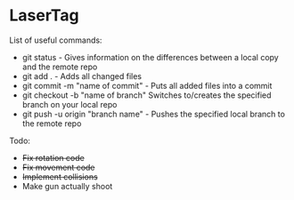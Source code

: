 # LaserTag

List of useful commands:
- git status - Gives information on the differences between a local copy and the remote repo
- git add . - Adds all changed files
- git commit -m "name of commit" - Puts all added files into a commit
- git checkout -b "name of branch" Switches to/creates the specified branch on your local repo
- git push -u origin "branch name" - Pushes the specified local branch to the remote repo

Todo:
- ~~Fix rotation code~~
- ~~Fix movement code~~
- ~~Implement collisions~~
- Make gun actually shoot
